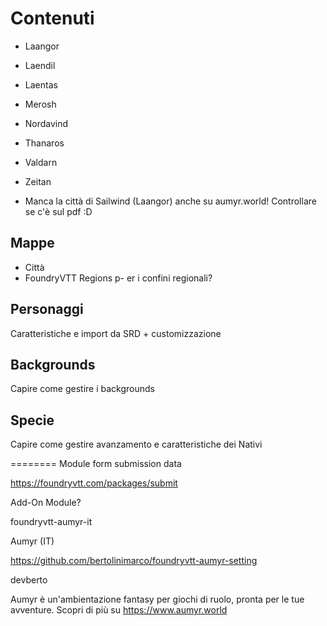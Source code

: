 # Contenuti

- Laangor
- Laendil
- Laentas
- Merosh
- Nordavind
- Thanaros
- Valdarn
- Zeitan

- Manca la città di Sailwind (Laangor) anche su aumyr.world! Controllare se c'è sul pdf :D

## Mappe

- Città
- FoundryVTT Regions p- er i confini regionali?

## Personaggi

Caratteristiche e import da SRD + customizzazione

## Backgrounds

Capire come gestire i backgrounds

## Specie

Capire come gestire avanzamento e caratteristiche dei Nativi

========
Module form submission data

https://foundryvtt.com/packages/submit

Add-On Module?

foundryvtt-aumyr-it

Aumyr (IT)

<https://github.com/bertolinimarco/foundryvtt-aumyr-setting>

devberto

Aumyr è un'ambientazione fantasy per giochi di ruolo, pronta per le tue avventure. Scopri di più su <https://www.aumyr.world>
